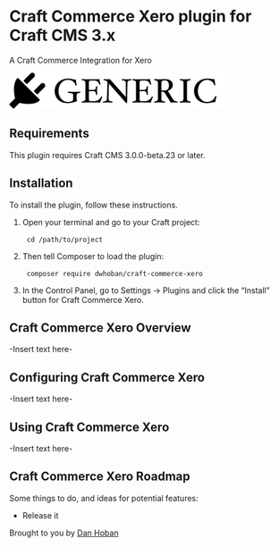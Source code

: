# Craft Commerce Xero plugin for Craft CMS 3.x

A Craft Commerce Integration for Xero

![Screenshot](resources/img/plugin-logo.png)

## Requirements

This plugin requires Craft CMS 3.0.0-beta.23 or later.

## Installation

To install the plugin, follow these instructions.

1. Open your terminal and go to your Craft project:

        cd /path/to/project

2. Then tell Composer to load the plugin:

        composer require dwhoban/craft-commerce-xero

3. In the Control Panel, go to Settings → Plugins and click the “Install” button for Craft Commerce Xero.

## Craft Commerce Xero Overview

-Insert text here-

## Configuring Craft Commerce Xero

-Insert text here-

## Using Craft Commerce Xero

-Insert text here-

## Craft Commerce Xero Roadmap

Some things to do, and ideas for potential features:

* Release it

Brought to you by [Dan Hoban](https://doppio3.digital)
